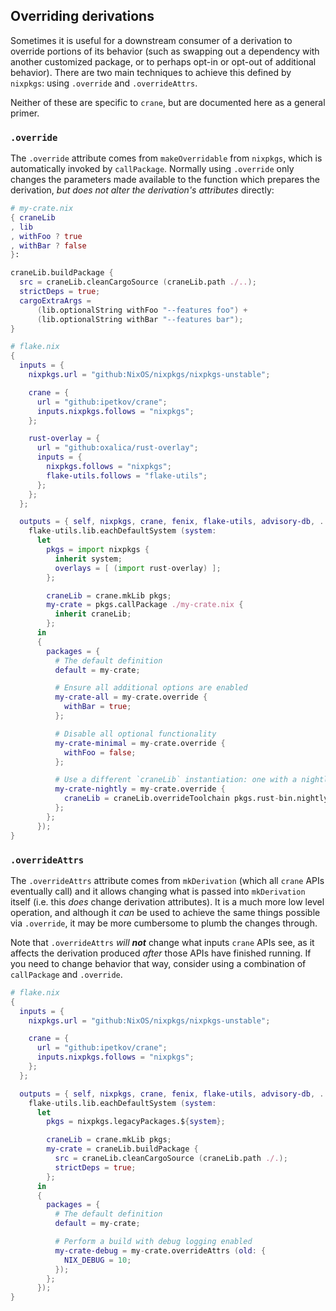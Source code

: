 ## Overriding derivations

Sometimes it is useful for a downstream consumer of a derivation to override
portions of its behavior (such as swapping out a dependency with another
customized package, or to perhaps opt-in or opt-out of additional behavior).
There are two main techniques to achieve this defined by `nixpkgs`: using
`.override` and `.overrideAttrs`.

Neither of these are specific to `crane`, but are documented here as a general
primer.

### `.override`

The `.override` attribute comes from `makeOverridable` from `nixpkgs`, which is
automatically invoked by `callPackage`. Normally using `.override` only changes
the parameters made available to the function which prepares the derivation, _but
does not alter the derivation's attributes_ directly:

```nix
# my-crate.nix
{ craneLib
, lib
, withFoo ? true
, withBar ? false
}:

craneLib.buildPackage {
  src = craneLib.cleanCargoSource (craneLib.path ./..);
  strictDeps = true;
  cargoExtraArgs =
      (lib.optionalString withFoo "--features foo") +
      (lib.optionalString withBar "--features bar");
}
```

```nix
# flake.nix
{
  inputs = {
    nixpkgs.url = "github:NixOS/nixpkgs/nixpkgs-unstable";

    crane = {
      url = "github:ipetkov/crane";
      inputs.nixpkgs.follows = "nixpkgs";
    };

    rust-overlay = {
      url = "github:oxalica/rust-overlay";
      inputs = {
        nixpkgs.follows = "nixpkgs";
        flake-utils.follows = "flake-utils";
      };
    };
  };

  outputs = { self, nixpkgs, crane, fenix, flake-utils, advisory-db, ... }:
    flake-utils.lib.eachDefaultSystem (system:
      let
        pkgs = import nixpkgs {
          inherit system;
          overlays = [ (import rust-overlay) ];
        };

        craneLib = crane.mkLib pkgs;
        my-crate = pkgs.callPackage ./my-crate.nix {
          inherit craneLib;
        };
      in
      {
        packages = {
          # The default definition
          default = my-crate;

          # Ensure all additional options are enabled
          my-crate-all = my-crate.override {
            withBar = true;
          };

          # Disable all optional functionality
          my-crate-minimal = my-crate.override {
            withFoo = false;
          };

          # Use a different `craneLib` instantiation: one with a nightly compiler
          my-crate-nightly = my-crate.override {
            craneLib = craneLib.overrideToolchain pkgs.rust-bin.nightly.latest.default;
          };
        };
      });
}
```

### `.overrideAttrs`

The `.overrideAttrs` attribute comes from `mkDerivation` (which all `crane` APIs
eventually call) and it allows changing what is passed into `mkDerivation`
itself (i.e. this _does_ change derivation attributes). It is a much more low
level operation, and although it _can_ be used to achieve the same things
possible via `.override`, it may be more cumbersome to plumb the changes
through.

Note that `.overrideAttrs` _will_ ***not*** change what inputs `crane` APIs see,
as it affects the derivation produced _after_ those APIs have finished running.
If you need to change behavior that way, consider using a combination of
`callPackage` and `.override`.

```nix
# flake.nix
{
  inputs = {
    nixpkgs.url = "github:NixOS/nixpkgs/nixpkgs-unstable";

    crane = {
      url = "github:ipetkov/crane";
      inputs.nixpkgs.follows = "nixpkgs";
    };
  };

  outputs = { self, nixpkgs, crane, fenix, flake-utils, advisory-db, ... }:
    flake-utils.lib.eachDefaultSystem (system:
      let
        pkgs = nixpkgs.legacyPackages.${system};

        craneLib = crane.mkLib pkgs;
        my-crate = craneLib.buildPackage {
          src = craneLib.cleanCargoSource (craneLib.path ./.);
          strictDeps = true;
        };
      in
      {
        packages = {
          # The default definition
          default = my-crate;

          # Perform a build with debug logging enabled
          my-crate-debug = my-crate.overrideAttrs (old: {
            NIX_DEBUG = 10;
          });
        };
      });
}
```
